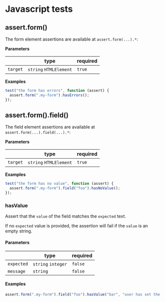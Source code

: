 # Javascript tests

## assert.form()

The form element assertions are available at `assert.form(...).*`:

**Parameters**

|          | type                   | required |
| -------- | ---------------------- | -------- |
| `target` | `string` `HTMLElement` | `true`   |

**Examples**

```javascript
test("the form has errors", function (assert) {
  assert.form(".my-form").hasErrors();
});
```

## assert.form().field()

The field element assertions are available at `assert.form(...).field(...).*`:

**Parameters**

|          | type                   | required |
| -------- | ---------------------- | -------- |
| `target` | `string` `HTMLElement` | `true`   |

**Examples**

```javascript
test("the form has no value", function (assert) {
  assert.form(".my-form").field("foo").hasNoValue();
});
```

### hasValue

Assert that the `value` of the field matches the `expected` text.

If no `expected` value is provided, the assertion will fail if the
`value` is an empty string.

#### Parameters

|            | type               | required |
| ---------- | ------------------ | -------- |
| `expected` | `string` `integer` | `false`  |
| `message`  | `string`           | `false`  |

#### Examples

```javascript
assert.form(".my-form").field("foo").hasValue("bar", "user has set the value");
```
